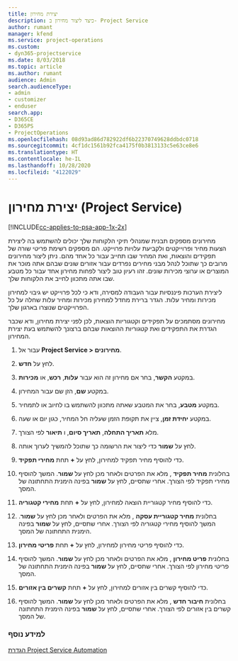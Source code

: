 ```yaml
---
title: יצירת מחירון
description: כיצד ליצור מחירון ב- Project Service
author: rumant
manager: kfend
ms.service: project-operations
ms.custom:
- dyn365-projectservice
ms.date: 8/03/2018
ms.topic: article
ms.author: rumant
audience: Admin
search.audienceType:
- admin
- customizer
- enduser
search.app:
- D365CE
- D365PS
- ProjectOperations
ms.openlocfilehash: 08d93ad86d782922df6b22370749628ddbdc0718
ms.sourcegitcommit: 4cf1dc1561b92fca4175f0b3813133c5e63ce8e6
ms.translationtype: HT
ms.contentlocale: he-IL
ms.lasthandoff: 10/28/2020
ms.locfileid: "4122029"
---
```

# <a name="create-a-price-list-project-service"></a>יצירת מחירון (Project Service)

[!INCLUDE[cc-applies-to-psa-app-1x-2x](../includes/cc-applies-to-psa-app-1x-2x.md)]

מחירונים מספקים תבנית שמנהלי תיקי הלקוחות שלך יכולים להשתמש בה ליצירת הצעות מחיר ופרוייקטים ולקביעת עלויות פרוייקט. הם מספקים רשימת פריטי שורה של תפקידים והוצאות, ואת המחיר שבו תחייב עבור כל אחד מהם. ניתן ליצור מחירונים מרובים כך שתוכל לנהל מבני מחירים נפרדים עבור אזורים שונים שבהם אתה מוכר את המוצרים או ערוצי מכירות שונים. זהו רעיון טוב ליצור לפחות מחירון אחד עבור כל מטבע שבו אתה מתכוון לחייב את הלקוחות שלך.  
  
ליצירת הערכות פיננסיות עבור העבודה למסירה, ודא כי לכל פרוייקט יש גיבוי למחירון מכירות ומחיר עלות. הגדר ברירת מחדל למחירון מכירות ומחיר עלות שחלה על כל הפרוייקטים שנוצרו בארגון שלך.  
  
מחירונים מסתמכים על תפקידים וקטגוריות הוצאות, לכן לפני יצירת מחירון, ודא שכבר הגדרת את התפקידים ואת קטגוריות ההוצאות שבהם ברצונך להשתמש בעת יצירת המחירון.  
  
1.  עבור אל **Project Service > מחירונים**.  
  
2.  לחץ על **חדש**.  
  
3.  במקטע **הקשר**, בחר אם מחירון זה הוא עבור **עלות**, **רכש**, או **מכירות**.  
  
4.  במקטע **שם**, הזן שם עבור המחירון.  
  
5.  במקטע **מטבע**, בחר את המטבע שאתה מתכוון להשתמש בו לחיוב או לתמחיר.  
  
6.  במקטע **יחידת זמן**, ציין את תקופת הזמן שעליה חל המחיר, כגון יום או שעה.  
  
7.  מלא **תאריך התחלה**, **תאריך סיום**, ו **תיאור** לפי הצורך.  
  
8.  לחץ על **שמור** כדי ליצור את הרשומה כך שתוכל להמשיך לערוך אותה.  
  
9. כדי להוסיף מחיר תפקיד למחירון, לחץ על **+** תחת **מחירי תפקיד**.  
  
10. בחלונית **מחיר תפקיד** , מלא את הפרטים ולאחר מכן לחץ על **שמור**. המשך להוסיף מחירי תפקיד לפי הצורך. אחרי שתסיים, לחץ על **שמור** בפינה הימנית התחתונה של המסך.  
  
11. כדי להוסיף מחיר קטגוריית הוצאה למחירון, לחץ על **+** תחת **מחירי קטגוריה**.  
  
12. בחלונית **מחיר קטגוריית עסקה** , מלא את הפרטים ולאחר מכן לחץ על **שמור**. המשך להוסיף מחירי קטגוריה לפי הצורך. אחרי שתסיים, לחץ על **שמור** בפינה הימנית התחתונה של המסך.  
  
13. כדי להוסיף פריטי מחירון למחירון, לחץ על **+** תחת **פריטי מחירון**.  
  
14. בחלונית **פריט מחירון** , מלא את הפרטים ולאחר מכן לחץ על **שמור**. המשך להוסיף פריטי מחירון לפי הצורך. אחרי שתסיים, לחץ על **שמור** בפינה הימנית התחתונה של המסך.  
  
15. כדי להוסיף קשרים בין אזורים למחירון, לחץ על **+** תחת **קשרים בין אזורים**.  
  
16. בחלונית **חיבור חדש** , מלא את הפרטים ולאחר מכן לחץ על **שמור**. המשך להוסיף קשרים בין אזורים לפי הצורך. אחרי שתסיים, לחץ על **שמור** בפינה הימנית התחתונה של המסך.  
  
### <a name="see-also"></a>למידע נוסף  
 [הגדרת Project Service Automation](../psa/configure.md)
